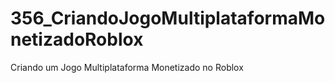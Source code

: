 # 356_CriandoJogoMultiplataformaMonetizadoRoblox
Criando um Jogo Multiplataforma Monetizado no Roblox
